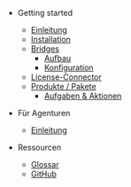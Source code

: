 * Getting started
  * [Einleitung](README.md)
  * [Installation](install.md)
  * [Bridges](bridges/README.md)
    * [Aufbau](bridges/structure.md)
    * [Konfiguration](bridges/config.md)
  * [License-Connector](connector/README.md)
  * [Produkte / Pakete](products/README.md)
    * [Aufgaben & Aktionen](products/tasks.md)

* Für Agenturen
  * [Einleitung](agency/README.md)

* Ressourcen
  * [Glossar](GLOSSARY.md)
  * [GitHub](https://github.com/oveleon/product-installer)
